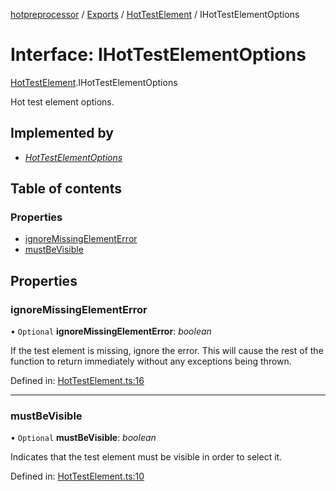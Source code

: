 [hotpreprocessor](../README.md) / [Exports](../modules.md) / [HotTestElement](../modules/hottestelement.md) / IHotTestElementOptions

# Interface: IHotTestElementOptions

[HotTestElement](../modules/hottestelement.md).IHotTestElementOptions

Hot test element options.

## Implemented by

* [*HotTestElementOptions*](../classes/hottestelement.hottestelementoptions.md)

## Table of contents

### Properties

- [ignoreMissingElementError](hottestelement.ihottestelementoptions.md#ignoremissingelementerror)
- [mustBeVisible](hottestelement.ihottestelementoptions.md#mustbevisible)

## Properties

### ignoreMissingElementError

• `Optional` **ignoreMissingElementError**: *boolean*

If the test element is missing, ignore the error. This
will cause the rest of the function to return immediately
without any exceptions being thrown.

Defined in: [HotTestElement.ts:16](https://github.com/OurFreeLight/HotPreprocessor/blob/3f45061/src/HotTestElement.ts#L16)

___

### mustBeVisible

• `Optional` **mustBeVisible**: *boolean*

Indicates that the test element must be visible in
order to select it.

Defined in: [HotTestElement.ts:10](https://github.com/OurFreeLight/HotPreprocessor/blob/3f45061/src/HotTestElement.ts#L10)
